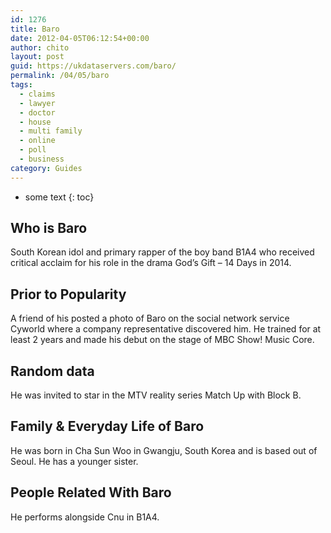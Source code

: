 ```yaml
---
id: 1276
title: Baro
date: 2012-04-05T06:12:54+00:00
author: chito
layout: post
guid: https://ukdataservers.com/baro/
permalink: /04/05/baro
tags:
  - claims
  - lawyer
  - doctor
  - house
  - multi family
  - online
  - poll
  - business
category: Guides
---
```


* some text
{: toc}


## Who is  Baro
                  
                  
                  
South Korean idol and primary rapper of the boy band B1A4 who received critical acclaim for his role in the drama God&#8217;s Gift &#8211; 14 Days in 2014.
                  
                
                
                
## Prior to Popularity 
                  
                  
                  
A friend of his posted a photo of Baro on the social network service Cyworld where a company representative discovered him. He trained for at least 2 years and made his debut on the stage of MBC Show! Music Core.
                  
                
                
                
## Random data 
                  
                  
                  
He was invited to star in the MTV reality series Match Up with Block B.
                  
                
                
                
## Family & Everyday Life of Baro
                  
                  
                  
He was born in Cha Sun Woo in Gwangju, South Korea and is based out of Seoul. He has a younger sister.
                  
                
                
                
## People Related With  Baro
                  
                  
                  
He performs alongside Cnu in B1A4.
                  
                
              
            
          
          
          
    
    
  

